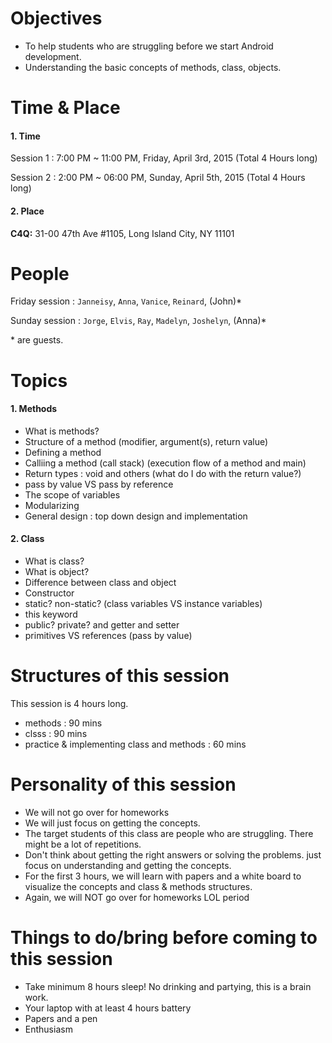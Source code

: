 # Objectives

- To help students who are struggling before we start Android development.
- Understanding the basic concepts of methods, class, objects.

# Time & Place

#### 1. Time

Session 1 : 7:00 PM ~ 11:00 PM, Friday, April 3rd, 2015 (Total 4 Hours long)

Session 2 : 2:00 PM ~ 06:00 PM, Sunday, April 5th, 2015 (Total 4 Hours long)


#### 2. Place

**C4Q:** 31-00 47th Ave #1105, Long Island City, NY 11101


# People

Friday session : `Janneisy`, `Anna`, `Vanice`, `Reinard`, (John)*

Sunday session : `Jorge`, `Elvis`, `Ray`, `Madelyn`, `Joshelyn`, (Anna)*

\* are guests.

# Topics

#### 1. Methods

- What is methods?
- Structure of a method (modifier, argument(s), return value)
- Defining a method
- Calliing a method (call stack) (execution flow of a method and main)
- Return types : void and others (what do I do with the return value?)
- pass by value VS pass by reference
- The scope of variables
- Modularizing
- General design : top down design and implementation

#### 2. Class

- What is class?
- What is object?
- Difference between class and object
- Constructor
- static? non-static? (class variables VS instance variables)
- this keyword
- public? private? and getter and setter
- primitives VS references (pass by value)

# Structures of this session

This session is 4 hours long.

- methods : 90 mins
- clsss : 90 mins
- practice & implementing class and methods : 60 mins

# Personality of this session

- We will not go over for homeworks
- We will just focus on getting the concepts.
- The target students of this class are people who are struggling. There might be a lot of repetitions.
- Don't think about getting the right answers or solving the problems. just focus on understanding and getting the concepts.
- For the first 3 hours, we will learn with papers and a white board to visualize the concepts and class & methods structures.
- Again, we will NOT go over for homeworks LOL period

# Things to do/bring before coming to this session

- Take minimum 8 hours sleep! No drinking and partying, this is a brain work.
- Your laptop with at least 4 hours battery
- Papers and a pen
- Enthusiasm

